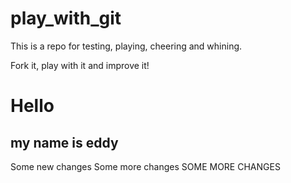 # play_with_git

This is a repo for testing, playing, cheering and whining.

Fork it, play with it and improve it!

# Hello
## my name is eddy
Some new changes
Some more changes
SOME MORE CHANGES
